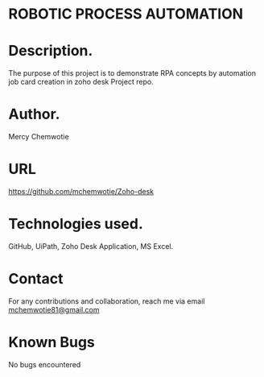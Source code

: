 # ROBOTIC PROCESS AUTOMATION

# Description.
The purpose of this project is to demonstrate RPA concepts by automation job card creation in zoho desk Project repo.

# Author.
Mercy Chemwotie

# URL
https://github.com/mchemwotie/Zoho-desk


# Technologies used.
GitHub, UiPath, Zoho Desk Application, MS Excel.

# Contact
For any contributions and collaboration, reach me via email mchemwotie81@gmail.com

# Known Bugs
No bugs encountered
